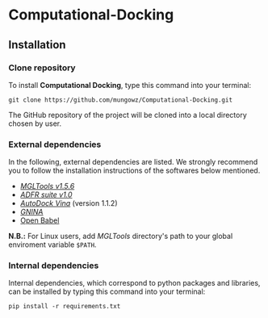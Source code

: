 # Computational-Docking

## Installation

### Clone repository

To install **Computational Docking**, type this command into your terminal:

`git clone https://github.com/mungowz/Computational-Docking.git`

The GitHub repository of the project will be cloned into a local directory chosen by user.

### External dependencies

In the following, external dependencies are listed. 
We strongly recommend you to follow the installation instructions of the softwares below mentioned.

- [_MGLTools v1.5.6_](https://ccsb.scripps.edu/mgltools/downloads/)
- [_ADFR suite v1.0_]( https://ccsb.scripps.edu/adfr/downloads/)
- [_AutoDock Vina_](https://vina.scripps.edu/downloads/) (version 1.1.2)
- [_GNINA_](https://github.com/gnina/gnina)
- [Open Babel](https://snapcraft.io/install/openbabel/ubuntu)

**N.B.:** For Linux users, add _MGLTools_ directory's path to your global enviroment variable `$PATH`.

### Internal dependencies
Internal dependencies, which correspond to python packages and libraries, can be installed by typing this command into your terminal:

`pip install -r requirements.txt`
